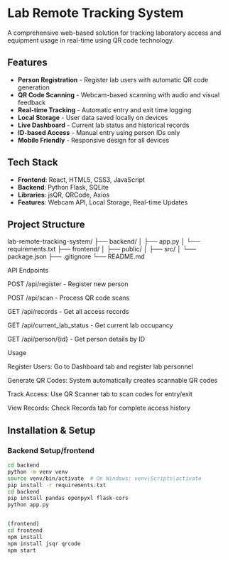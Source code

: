 # Lab Remote Tracking System

A comprehensive web-based solution for tracking laboratory access and equipment usage in real-time using QR code technology.

## Features

- **Person Registration** - Register lab users with automatic QR code generation
- **QR Code Scanning** - Webcam-based scanning with audio and visual feedback
- **Real-time Tracking** - Automatic entry and exit time logging
- **Local Storage** - User data saved locally on devices
- **Live Dashboard** - Current lab status and historical records
- **ID-based Access** - Manual entry using person IDs only
- **Mobile Friendly** - Responsive design for all devices

## Tech Stack

- **Frontend**: React, HTML5, CSS3, JavaScript
- **Backend**: Python Flask, SQLite
- **Libraries**: jsQR, QRCode, Axios
- **Features**: Webcam API, Local Storage, Real-time Updates

## Project Structure

lab-remote-tracking-system/
├── backend/
│   ├── app.py
│   └── requirements.txt
├── frontend/
│   ├── public/
│   ├── src/
│   └── package.json
├── .gitignore
└── README.md



API Endpoints

POST /api/register - Register new person

POST /api/scan - Process QR code scans

GET /api/records - Get all access records

GET /api/current_lab_status - Get current lab occupancy

GET /api/person/{id} - Get person details by ID


Usage

Register Users: Go to Dashboard tab and register lab personnel

Generate QR Codes: System automatically creates scannable QR codes

Track Access: Use QR Scanner tab to scan codes for entry/exit

View Records: Check Records tab for complete access history



## Installation & Setup
### Backend Setup/frontend
```bash
cd backend
python -m venv venv
source venv/bin/activate  # On Windows: venv\Scripts\activate
pip install -r requirements.txt
cd backend
pip install pandas openpyxl flask-cors
python app.py 


(frontend)
cd frontend
npm install
npm install jsqr qrcode
npm start


